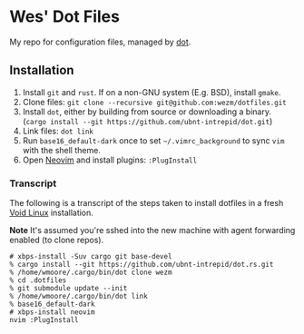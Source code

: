 # Wes' Dot Files

My repo for configuration files, managed by [dot].

## Installation

1. Install `git` and `rust`. If on a non-GNU system (E.g. BSD), install `gmake`.
3. Clone files: `git clone --recursive git@github.com:wezm/dotfiles.git`
2. Install `dot`, either by building from source or downloading a binary.
   (`cargo install --git https://github.com/ubnt-intrepid/dot.git`)
5. Link files: `dot link`
6. Run `base16_default-dark` once to set `~/.vimrc_background` to sync `vim`
   with the shell theme.
7. Open [Neovim] and install plugins: `:PlugInstall`

### Transcript

The following is a transcript of the steps taken to install dotfiles in a fresh
[Void Linux] installation.

**Note** It's assumed you're sshed into the new machine with agent forwarding
enabled (to clone repos).

    # xbps-install -Suv cargo git base-devel
    % cargo install --git https://github.com/ubnt-intrepid/dot.rs.git
    % /home/wmoore/.cargo/bin/dot clone wezm
    % cd .dotfiles
    % git submodule update --init
    % /home/wmoore/.cargo/bin/dot link
    % base16_default-dark
    # xbps-install neovim
    nvim :PlugInstall

[dot]: https://github.com/ubnt-intrepid/dot
[Void Linux]: http://www.voidlinux.eu/
[Neovim]: https://neovim.io/

